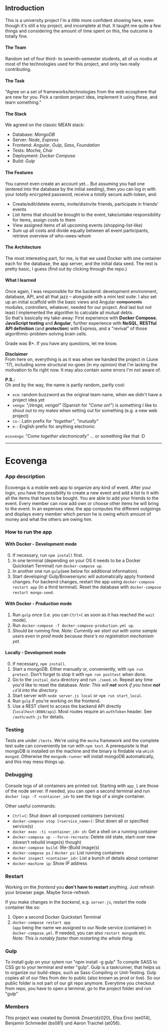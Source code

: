 Introduction
------------
This is a university project I'm a *little* more confident showing here, even though it's still a toy project, and incomplete at that. It taught me quite a few things and considering the amount of time spent on this, the outcome is totally fine.

#### The Team
Random set of four third- to seventh-semester students, all of us noobs at most of the technologies used for this project, and only two really contributing.

#### The Task
"Agree on a set of frameworks/technologies from the web ecosphere that are new for you. Pick a random project idea, implement it using these, and learn something."

#### The Stack
We agreed on the classic MEAN stack:
* Database: *MongoDB*
* Server: *Node*, *Express*
* Frontend: *Angular*, *Gulp*, *Sass*, *Foundation*
* Tests: *Mocha*, *Chai*
* Deployment: *Docker Compose*
* Build: *Gulp*

#### The Features
You cannot even create an account yet... But assuming you had one (entered into the database by the initial seeding), then you can log in with your *totally* encrypted password, receive a *totally* secure auth-token, and:
* Create/edit/delete events, invite/disinvite friends, participate in friends' events
* List items that should be brought to the event, take/untake responsibility for items, assign costs to them
* View assigned items of all upcoming events (shopping-list-like)
* Sum up all costs and divide equally between all event participants, retrieve overview of who-owes-whom

#### The Architecture
The most interesting part, for me, is that we used Docker with one container each for the database, the app server, and the initial data seed. The rest is pretty basic, I guess (find out by clicking through the repo.)

#### What I learned
Once again, I was responsible for the backend: development environment, database, API, and all that jazz – alongside with a mini test suite. I also set up an initial scaffold with the basic views and Angular ~~components~~ modules, controllers, whatever, needed for our project. And last but not least I implemented the algorithm to calculate all mutual debts.  
So that's basically my take-away: First experience with **Docker Compose**, **JavaScript testing** and **Angular**, further experience with **NoSQL**, **RESTful API definition** (and **protection**) with Express, and a "revival" of those algorithmic-problem-solving brain cells.

Grade was B+. If you have any questions, let me know.  
<br>
**Disclaimer**  
From here on, everything is as it was when we handed the project in (June '17), including some structural no-goes (in my opinion) that I'm lacking the motivation to fix right now. It may also contain some errors I'm not aware of.

**P.S.:**  
Oh and by the way, the name is partly random, partly cool:
* `eco`: random buzzword as the original team name, when we didn't have a project idea yet
* `venga`: *"¡Venga, venga!"* (Spanish for *"Come on!"*) is something I like to shout out to my mates when setting out for something (e.g. a new web project)
* `co-`: Latin prefix for *"together"*, *"mutually"*
* `e-`: English prefix for anything electronic

`ecovenga`: *"Come together electronically"* ... or something like that :D

---

Ecovenga
========
### App description
Ecovenga is a mobile web app to organize any kind of event. After your login, you have the possibility to create a new event and add a list to it with all the items that have to be bought. You are able to add your friends to the event.
Every member can now add own or choose other items he will bring to the event. In an expenses view, the app computes the different outgoings and displays every member which person he is owing which amount of money and what the others are owing him.

### How to run the app
#### With Docker - Development mode
0. If necessary, run `npm install` first.
1. In one terminal (depending on your OS it needs to be a Docker Quickstart Terminal) run `docker-compose up`.
2. In another one run `gulp`(see below for additional information).
3. Start developing! Gulp/Browsersync will automatically apply frontend changes. For backend changes, restart the app using `docker-compose restart app` (in a third terminal). Reset the database with `docker-compose restart mongo-seed`.

#### With Docker - Production mode
1. Run `gulp` once (i.e. you can `Ctrl+C` as soon as it has reached the `wait` mode).
2. Run `docker-compose -f docker-compose-production.yml up`.
3. Should be running fine.
*Note: Currently we start out with some sample users even in prod mode because there's no registration mechanism yet.*

#### Locally - Development mode
0. If necessary, `npm install`.
1. Start a mongoDB. Either manually or, conveniently, with `npm run pretest`. Don't forget to stop it with `npm run posttest` when done.
2. Go to the `initial_data` directory and run `./seed.sh`. Repeat any time you'd like to reset the database. *Note: This will **not** work if you have **not** `cd`'d into the directory.*
3. Start server with `node server.js local` or `npm run start_local`.
4. Run `gulp` if you're working on the frontend.
5. Use a REST client to access the backend API directly (`localhost:8080/api`). Most routes require an `authToken` header. See `/auth/auth.js` for details.

### Testing
Tests are under `/tests`. We're using the `mocha` framework and the complete test suite can conveniently be run with `npm test`. A prerequisite is that mongoDB is installed on the machine and the binary is findable via `which mongod`. Otherwise the `mongodb-runner` will install mongoDB automatically, and this may mess things up.

### Debugging
Console logs of all containers are printed out. Starting with `app_1` are those of the node server. If needed, you can open a second terminal and run `docker logs -f <container_id>` to see the logs of a single container.

Other useful commands:
 * `Ctrl`+`C`: Shut down all composed containers (services)
 * `docker-compose stop [<service_name>]`: Shut down all or specified service(s)
 * `docker exec -ti <container_id> sh`: Get a shell on a running container
 * `docker-compose up --force-recreate`: Delete old state, start-over new (doesn't rebuild image(s) though)
 * `docker-compose build`: (Re-)Build image(s)
 * `docker-compose ps` / `docker ps`: List running containers
 * `docker inspect <container_id>`: List a bunch of details about container
 * `docker-machine ip`: Show IP address

### Restart
Working on the *frontend* you **don't have to restart** anything. Just refresh your browser page. Maybe force-refresh.

If you make changes in the *backend*, e.g. `server.js`, restart the node container like so:
1. Open a second Docker Quickstart Terminal
2. `docker-compose restart app`  
(`app` being the name we assigned to our Node service (container) in `docker-compose.yml`. If needed, you can also `restart mongodb` etc.  
*Note: This is notably faster than restarting the whole thing.*

### Gulp
To install gulp on your sytem run "npm install -g gulp"
To compile SASS to CSS go to your terminal and enter "gulp". Gulp is a taskrunner, that helps us to organize our build-steps, such as Sass-Compiling or Unit-Testing.
Gulp copies all of our files from dev to public (also known as prod or live).
So our public folder is not part of our git repo anymore. Everytime you checkout from repo, you have to open a terminal, go to the project folder and run "gulp"

### Members
This project was created by Dominik Zinser(dz020), Elisa Erroi (ee014), Benjamin Schmiedel (bs081) und Aaron Traichel (at056).